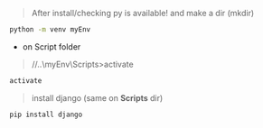 > After install/checking py is available! and make a dir (mkdir)

```bash
python -m venv myEnv
```
- on Script folder
> //..\myEnv\Scripts>activate
```bash
activate
```
> install django (same on <b>Scripts</b> dir)
```bash
pip install django
```